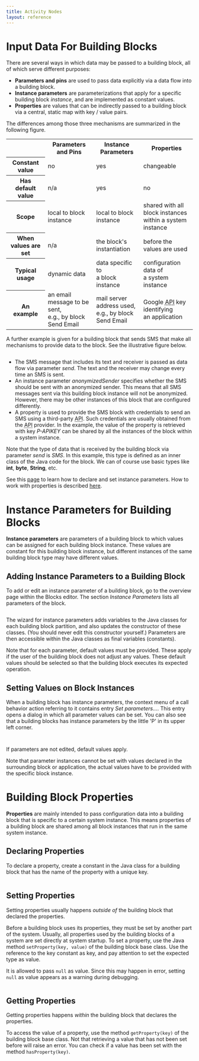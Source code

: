 ```yaml
---
title: Activity Nodes
layout: reference
---
```



<h1><a name="input_data_for_building_blocks" id="input_data_for_building_blocks">Input Data For Building Blocks</a></h1>
<div class="level1">

<p>

There are several ways in which data may be passed to a building block, all of which serve different purposes:
</p>
<ul>
<li class="level1"><div class="li"> <strong>Parameters and pins</strong> are used to pass data explicitly via a data flow into a building block.</div>
</li>
<li class="level1"><div class="li"> <strong>Instance parameters</strong> are parameterizations that apply for a specific building block <em>instance</em>, and are implemented as constant values.</div>
</li>
<li class="level1"><div class="li"> <strong>Properties</strong> are values that can be indirectly passed to a building block via a central, static map with key / value pairs.</div>
</li>
</ul>

<p>

The differences among those three mechanisms are summarized in the following figure.

</p>
<table class="inline">
	<tr class="row0">
		<td class="col0 leftalign">                      </td><th class="col1 centeralign">  Parameters and Pins  </th><th class="col2 centeralign">  Instance Parameters  </th><th class="col3 centeralign">  Properties  </th>
	</tr>
	<tr class="row1">
		<th class="col0 leftalign"> Constant value       </th><td class="col1 centeralign">  no  </td><td class="col2 centeralign">  yes  </td><td class="col3 centeralign">  changeable  </td>
	</tr>
	<tr class="row2">
		<th class="col0 leftalign"> Has default value    </th><td class="col1 centeralign">  n/a  </td><td class="col2 centeralign">  yes  </td><td class="col3 centeralign">  no  </td>
	</tr>
	<tr class="row3">
		<th class="col0 leftalign"> Scope                </th><td class="col1 centeralign">  local to block instance  </td><td class="col2 centeralign">  local to block instance  </td><td class="col3 centeralign">  shared with all block instances <br/>
within a system instance  </td>
	</tr>
	<tr class="row4">
		<th class="col0 leftalign"> When values are set  </th><td class="col1 centeralign">  n/a  </td><td class="col2 centeralign">  the block&#039;s instantiation  </td><td class="col3 centeralign">  before the values are used  </td>
	</tr>
	<tr class="row5">
		<th class="col0 leftalign"> Typical usage        </th><td class="col1 centeralign">  dynamic data  </td><td class="col2 centeralign">  data specific to <br/>
a block instance  </td><td class="col3 centeralign">  configuration data of <br/>
a system instance  </td>
	</tr>
	<tr class="row6">
		<th class="col0 leftalign"> An example           </th><td class="col1 centeralign">  an email message to be sent, <br/>
e.g., by block Send Email  </td><td class="col2 centeralign">  mail server address used, <br/>
e.g., by block Send Email  </td><td class="col3 centeralign">  Google <acronym title="Application Programming Interface">API</acronym> key identifying <br/>
an application  </td>
	</tr>
</table>

<p>

A further example is given for a building block that sends SMS that make all mechanisms to provide data to the block. See the illustrative figure below.
</p>

<p>
<a href="/_detail/doc/about-data.jpg?id=doc%3Aabout_data" class="media" title="doc:about-data.jpg"><img src="/_media/doc/about-data.jpg" class="media" alt="" /></a>

</p>
<ul>
<li class="level1"><div class="li"> The SMS message that includes its text and receiver is passed as data flow via parameter <em>send</em>. The text and the receiver may change every time an SMS is sent.</div>
</li>
<li class="level1"><div class="li"> An instance parameter <em>anonymizedSender</em> specifies whether the SMS should be sent with an anonymized sender. This means that all SMS messages sent via this building block instance will not be anonymized. However, there may be other instances of this block that are configured differently.</div>
</li>
<li class="level1"><div class="li"> A property is used to provide the SMS block with credentials to send an SMS using a third-party <acronym title="Application Programming Interface">API</acronym>. Such credentials are usually obtained from the <acronym title="Application Programming Interface">API</acronym> provider. In the example, the value of the property is retrieved with key <em>P-APIKEY</em> can be shared by all the instances of the block within a system instance.</div>
</li>
</ul>

<p>
Note that the type of data that is received by the building block via parameter <em>send</em> is <em>SMS</em>. In this example, this type is defined as an inner class of the Java code for the block. We can of course use basic types like <strong>int</strong>, <strong>byte</strong>, <strong>String</strong>, etc.
</p>

<p>

See this <a href="/doc/instance_parameters_for_building_blocks" class="wikilink1" title="doc:instance_parameters_for_building_blocks">page</a> to learn how to declare and set instance parameters. How to work with properties is described <a href="/doc/properties" class="wikilink1" title="doc:properties">here</a>.
</p>

</div>




<h1><a name="instance_parameters_for_building_blocks" id="instance_parameters_for_building_blocks">Instance Parameters for Building Blocks</a></h1>
<div class="level1">

<p>

<strong>Instance parameters</strong> are parameters of a building block to which values can be assigned for each building block instance. These values are constant for this building block instance, but different instances of the same building block type may have different values. 
</p>

</div>
<!-- SECTION "Instance Parameters for Building Blocks" [1-325] -->
<h2><a name="adding_instance_parameters_to_a_building_block" id="adding_instance_parameters_to_a_building_block">Adding Instance Parameters to a Building Block</a></h2>
<div class="level2">

<p>

To add or edit an instance parameter of a building block, go to the overview page within the Blocks editor. The section <em>Instance Parameters</em> lists all parameters of the block.
</p>

<p>
<a href="/_detail/doc/instance-parameter-list.png?id=doc%3Ainstance_parameters_for_building_blocks" class="media" title="doc:instance-parameter-list.png"><img src="/_media/doc/instance-parameter-list.png" class="media" alt="" /></a>
</p>

<p>
The wizard for instance parameters adds variables to the Java classes for each building block partition, and also updates the constructor of these classes. (You should never edit this constructor yourself.) 
Parameters are then accessible within the Java classes as final variables (constants).
</p>

<p>
Note that for each parameter, default values must be provided. These apply if the user of the building block does not adjust any values. These default values should be selected so that the building block executes its expected operation.
</p>

</div>
<!-- SECTION "Adding Instance Parameters to a Building Block" [326-1138] -->
<h2><a name="setting_values_on_block_instances" id="setting_values_on_block_instances">Setting Values on Block Instances</a></h2>
<div class="level2">

<p>

When a building block has instance parameters, the context menu of a call behavior action referring to it contains entry <em>Set parameters...</em>. This entry opens a dialog in which all parameter values can be set. You can also see that a building blocks has instance parameters by the little &#039;P&#039; in its upper left corner.
</p>

<p>
<a href="/_detail/doc/instance-param-set.jpg?id=doc%3Ainstance_parameters_for_building_blocks" class="media" title="doc:instance-param-set.jpg"><img src="/_media/doc/instance-param-set.jpg" class="media" alt="" /></a>
</p>

<p>
<a href="/_detail/doc/instance-param-window.jpg?id=doc%3Ainstance_parameters_for_building_blocks" class="media" title="doc:instance-param-window.jpg"><img src="/_media/doc/instance-param-window.jpg" class="media" alt="" /></a>
</p>

<p>
If parameters are not edited, default values apply.
</p>

<p>
Note that parameter instances cannot be set with values declared in the surrounding block or application, the actual values have to be provided with the specific block instance.

</p>

</div>
<!-- SECTION "Setting Values on Block Instances" [1139-] -->




<h1><a name="building_block_properties" id="building_block_properties">Building Block Properties</a></h1>
<div class="level1">

<p>

<strong>Properties</strong> are mainly intended to pass configuration data into a building block that is specific to a certain system instance. This means properties of a building block are shared among all block instances that run in the same system instance.
</p>

</div>
<!-- SECTION "Building Block Properties" [1-292] -->
<h2><a name="declaring_properties" id="declaring_properties">Declaring Properties</a></h2>
<div class="level2">

<p>

To declare a property, create a constant in the Java class for a building block that has the name of the property with a unique key.
</p>

<p>
<a href="/_detail/doc/property-example.jpg?id=doc%3Aproperties" class="media" title="doc:property-example.jpg"><img src="/_media/doc/property-example.jpg" class="media" alt="" /></a>
</p>

</div>
<!-- SECTION "Declaring Properties" [293-492] -->
<h2><a name="setting_properties" id="setting_properties">Setting Properties</a></h2>
<div class="level2">

<p>

Setting properties usually happens <em>outside of</em> the building block that declared the properties.
</p>

<p>
Before a building block uses its properties, they must be set by another part of the system. Usually, all properties used by the building blocks of a system are set directly at system startup. To set a property, use the Java method <code>setProperty(key, value)</code> of the building block base class. Use the reference to the key constant as key, and pay attention to set the expected type as value.
</p>

<p>
It is allowed to pass <code>null</code> as value. Since this may happen in error, setting <code>null</code> as value appears as a warning during debugging.
</p>

<p>
<a href="/_detail/doc/property-set.jpg?id=doc%3Aproperties" class="media" title="doc:property-set.jpg"><img src="/_media/doc/property-set.jpg" class="media" alt="" /></a>
</p>

</div>
<!-- SECTION "Setting Properties" [493-1185] -->
<h2><a name="getting_properties" id="getting_properties">Getting Properties</a></h2>
<div class="level2">

<p>

Getting properties happens <em>within</em> the building block that declares the properties.
</p>

<p>
To access the value of a property, use the method <code>getProperty(key)</code> of the building block base class. Not that retrieving a value that has not been set before will raise an error. You can check if a value has been set with the method <code>hasProperty(key)</code>.
</p>

<p>

<a href="/_detail/doc/property-get.jpg?id=doc%3Aproperties" class="media" title="doc:property-get.jpg"><img src="/_media/doc/property-get.jpg" class="media" alt="" /></a>
</p>

</div>
<!-- SECTION "Getting Properties" [1186-] -->